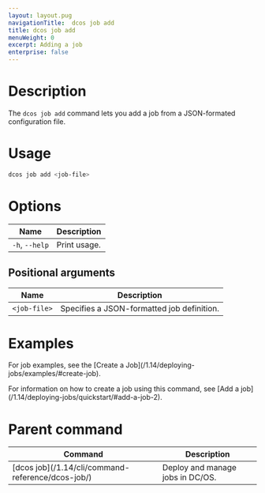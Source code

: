 ```yaml
---
layout: layout.pug
navigationTitle:  dcos job add
title: dcos job add
menuWeight: 0
excerpt: Adding a job
enterprise: false
---
```


# Description

The `dcos job add` command lets you add a job from a JSON-formated configuration file.

# Usage

```bash
dcos job add <job-file>
```
# Options

| Name |  Description |
|---------|-------------|
|`-h`, `--help` |   Print usage. |

## Positional arguments

| Name | Description |
|---------|-------------|
| `<job-file>`   | Specifies a JSON-formatted job definition. |



# Examples

For job examples, see the [Create a Job]\(/1.14/deploying-jobs/examples/#create-job).

For information on how to create a job using this command, see [Add a job]\(/1.14/deploying-jobs/quickstart/#add-a-job-2).

# Parent command

| Command | Description |
|---------|-------------|
| [dcos job]\(/1.14/cli/command-reference/dcos-job/) |  Deploy and manage jobs in DC/OS. |
